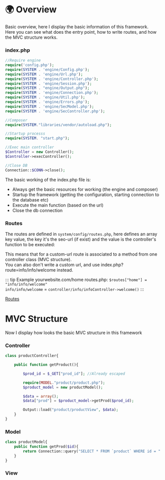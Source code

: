 # :earth_africa: Overview
Basic overview, here I display the basic information of this framework.  
Here you can see what does the entry point, how to write routes, and how the MVC structure works.

### index.php  
  
``` php
//Require engine
require('config.php');
require(SYSTEM . 'engine/Config.php');
require(SYSTEM . 'engine/Url.php');
require(SYSTEM . 'engine/Controller.php');
require(SYSTEM . 'engine/Session.php');
require(SYSTEM . "engine/Output.php");
require(SYSTEM . 'engine/Connection.php');
require(SYSTEM . 'engine/Util.php');
require(SYSTEM . 'engine/Errors.php');
require(SYSTEM . 'engine/SecModel.php');
require(SYSTEM . 'engine/SecController.php');

//Composer
require(SYSTEM."libraries/vendor/autoload.php");

//Startup processs
require(SYSTEM. "start.php");

//Exec main controller
$Controller = new Controller();
$Controller->execController();

//Close DB
Connection::$CONN->close();
```  
  
The basic working of the index.php file is:
- Always get the basic resources for working (the engine and composer)
- Startup the framework (getting the configuration, starting connection to the database etc)
- Execute the main function (based on the url)
- Close the db connection


### Routes

The routes are defined in `system/config/routes.php`, here defines an array key value, the key it's the seo-url (if exist) and the value is the controller's function to be executed:  

This means that for a custom-url route is associated to a method from one controller class (MVC structure).  
You can also don't write a custom url, and use index.php?route=info/info/welcome instead.

::: tip Example yourwebsite.com/home
routes.php:  `$routes["home"] = "info/info/welcome"`  
`info/info/welcome` = `controller/info/infoController->welcome()`
:::

[Routes](./Routes.html) 


# MVC Structure
Now I display how looks the basic MVC structure in this framework

### Controller

``` php
class productController{

	public function getProduct(){

		$prod_id = $_GET["prod_id"]; //Already escaped

		require(MODEL."product/product.php");
		$product_model = new productModel();

		$data = array();
		$data["prod"] = $product_model->getProd($prod_id);

		Output::load("product/productView", $data);
	}
}
```

### Model

``` php
class productModel{
	public function getProd($id){
		return Connection::query("SELECT * FROM `product` WHERE id = ".$id);
	}
}
```

### View
